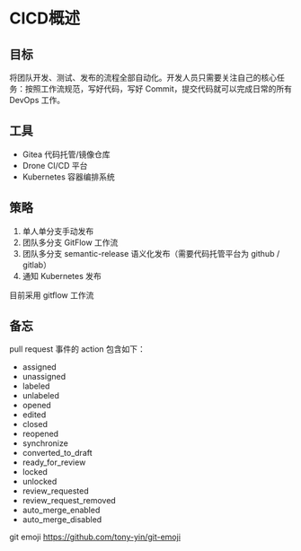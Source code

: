 <!-- ---
hide:
  - footer
--- -->

# CICD概述

## 目标

将团队开发、测试、发布的流程全部自动化。开发人员只需要关注自己的核心任务：按照工作流规范，写好代码，写好 Commit，提交代码就可以完成日常的所有 DevOps 工作。

## 工具

- Gitea 代码托管/镜像仓库
- Drone CI/CD 平台
- Kubernetes 容器编排系统

## 策略

1. 单人单分支手动发布
2. 团队多分支 GitFlow 工作流
3. 团队多分支 semantic-release 语义化发布（需要代码托管平台为 github / gitlab）
4. 通知 Kubernetes 发布

目前采用 gitflow 工作流

## 备忘

pull request 事件的 action 包含如下：

- assigned
- unassigned
- labeled
- unlabeled
- opened
- edited
- closed
- reopened
- synchronize
- converted_to_draft
- ready_for_review
- locked
- unlocked
- review_requested
- review_request_removed
- auto_merge_enabled
- auto_merge_disabled


git emoji
https://github.com/tony-yin/git-emoji